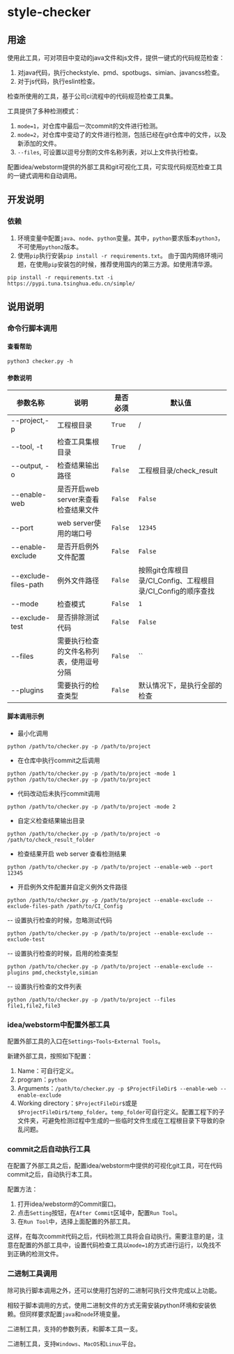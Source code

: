 # style-checker

## 用途

使用此工具，可对项目中变动的java文件和js文件，提供一键式的代码规范检查：
1. 对java代码，执行checkstyle、pmd、spotbugs、simian、javancss检查。
2. 对于js代码，执行eslint检查。

检查所使用的工具，基于公司ci流程中的代码规范检查工具集。

工具提供了多种检测模式：
1. `mode=1`，对仓库中最后一次commit的文件进行检测。
2. `mode=2`，对仓库中变动了的文件进行检测，包括已经在git仓库中的文件，以及新添加的文件。
3. `--files`, 可设置以逗号分割的文件名称列表，对以上文件执行检查。

配置idea/webstorm提供的外部工具和git可视化工具，可实现代码规范检查工具的一键式调用和自动调用。

## 开发说明

### 依赖

1. 环境变量中配置`java`、`node`、`python`变量。其中，`python`要求版本`python3`，不可使用`python2`版本。
2. 使用`pip`执行安装`pip install -r requirements.txt`。 由于国内网络环境问题，在使用`pip`安装包的时候，推荐使用国内的第三方源。如使用清华源。

```shell
pip install -r requirements.txt -i https://pypi.tuna.tsinghua.edu.cn/simple/
```
## 说用说明

### 命令行脚本调用

#### 查看帮助

```shell
python3 checker.py -h
```

#### 参数说明

| 参数名称                 | 说明                      | 是否必须    | 默认值                                       |
|----------------------|-------------------------|---------|-------------------------------------------|
| --project,-p         | 工程根目录                   | `True`  | /                                         |
| --tool, -t           | 检查工具集根目录                | `True`  | /                                         |
| --output, -o         | 检查结果输出路径                | `False` | 工程根目录/check_result                        |
| --enable-web         | 是否开启web server来查看检查结果文件 | `False` | `False`                                   |
| --port               | web server使用的端口号        | `False` | `12345`                                   |
| --enable-exclude     | 是否开启例外文件配置              | `False` | `False`                                   |
| --exclude-files-path | 例外文件路径                  | `False` | 按照git仓库根目录/CI_Config、工程根目录/CI_Config的顺序查找 |
| --mode               | 检查模式                    | `False` | `1`                                       |
| --exclude-test       | 是否排除测试代码                | `False` | `False`                                   |
| --files              | 需要执行检查的文件名称列表，使用逗号分隔    | `False` | ``                                        |
| --plugins            | 需要执行的检查类型               | `False` | 默认情况下，是执行全部的检查                            |


#### 脚本调用示例

- 最小化调用
```shell
python /path/to/checker.py -p /path/to/project
```

- 在仓库中执行commit之后调用
```shell
python /path/to/checker.py -p /path/to/project -mode 1
python /path/to/checker.py -p /path/to/project
```

- 代码改动后未执行commit调用
```shell
python /path/to/checker.py -p /path/to/project -mode 2
```

- 自定义检查结果输出目录
```shell
python /path/to/checker.py -p /path/to/project -o /path/to/check_result_folder
```

- 检查结果开启 web server 查看检测结果

```shell
python /path/to/checker.py -p /path/to/project --enable-web --port 12345
```

- 开启例外文件配置并自定义例外文件路径
```shell
python /path/to/checker.py -p /path/to/project --enable-exclude --exclude-files-path /path/to/CI_Config

```

-- 设置执行检查的时候，忽略测试代码
```shell
python /path/to/checker.py -p /path/to/project --enable-exclude --exclude-test
```

-- 设置执行检查的时候，启用的检查类型
```shell
python /path/to/checker.py -p /path/to/project --enable-exclude --plugins pmd,checkstyle,simian
```

-- 设置执行检查的文件列表
```shell
python /path/to/checker.py -p /path/to/project --files file1,file2,file3
```
### idea/webstorm中配置外部工具

配置外部工具的入口在`Settings`-`Tools`-`External Tools`。

新建外部工具，按照如下配置：

1. Name：可自行定义。
2. program：`python`
3. Arguments：`/path/to/checker.py -p $ProjectFileDir$ --enable-web --enable-exclude`
4. Working directory：`$ProjectFileDir$`或是`$ProjectFileDir$/temp_folder`。`temp_folder`可自行定义。配置工程下的子文件夹，可避免检测过程中生成的一些临时文件生成在工程根目录下导致的杂乱问题。


### commit之后自动执行工具

在配置了外部工具之后，配置idea/webstorm中提供的可视化git工具，可在代码commit之后，自动执行本工具。

配置方法：
1. 打开idea/webstorm的Commit窗口。
2. 点击`Setting`按钮，在`After Commit`区域中，配置`Run Tool`。
3. 在`Run Tool`中，选择上面配置的外部工具。

这样，在每次commit代码之后，代码检测工具将会自动执行。需要注意的是，注意在配置的外部工具中，设置代码检查工具以`mode=1`的方式进行运行，以免找不到正确的检测文件。

### 二进制工具调用

除可执行脚本调用之外，还可以使用打包好的二进制可执行文件完成以上功能。

相较于脚本调用的方式，使用二进制文件的方式无需安装python环境和安装依赖。但同样要求配置`java`和`node`环境变量。

二进制工具，支持的参数列表，和脚本工具一支。

二进制工具，支持`Windows`、`MacOS`和`Linux`平台。

